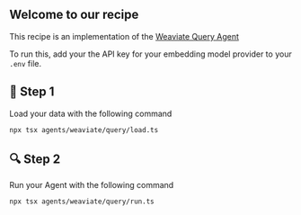 ## Welcome to our recipe

This recipe is an implementation of the [Weaviate Query Agent](https://weaviate.io/developers/agents/query) 

To run this, add your the API key for your embedding model provider to your `.env` file.

## 🌱 Step 1
Load your data with the following command


```bash
npx tsx agents/weaviate/query/load.ts
```

## 🔍 Step 2
Run your Agent with the following command

```bash
npx tsx agents/weaviate/query/run.ts
```
